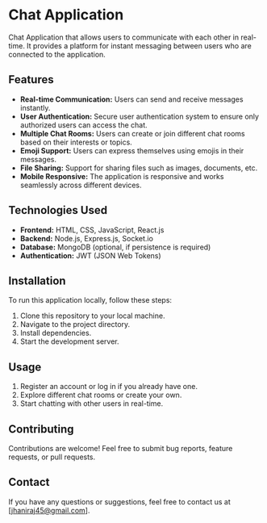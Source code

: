 # Chat Application

Chat Application that allows users to communicate with each other in real-time. It provides a platform for instant messaging between users who are connected to the application.

## Features

- **Real-time Communication:** Users can send and receive messages instantly.
- **User Authentication:** Secure user authentication system to ensure only authorized users can access the chat.
- **Multiple Chat Rooms:** Users can create or join different chat rooms based on their interests or topics.
- **Emoji Support:** Users can express themselves using emojis in their messages.
- **File Sharing:** Support for sharing files such as images, documents, etc.
- **Mobile Responsive:** The application is responsive and works seamlessly across different devices.

## Technologies Used

- **Frontend:** HTML, CSS, JavaScript, React.js
- **Backend:** Node.js, Express.js, Socket.io
- **Database:** MongoDB (optional, if persistence is required)
- **Authentication:** JWT (JSON Web Tokens)

## Installation

To run this application locally, follow these steps:

1. Clone this repository to your local machine.
2. Navigate to the project directory.
3. Install dependencies.
4. Start the development server.


## Usage

1. Register an account or log in if you already have one.
2. Explore different chat rooms or create your own.
3. Start chatting with other users in real-time.

## Contributing

Contributions are welcome! Feel free to submit bug reports, feature requests, or pull requests.

## Contact

If you have any questions or suggestions, feel free to contact us at [jhaniraj45@gmail.com].

